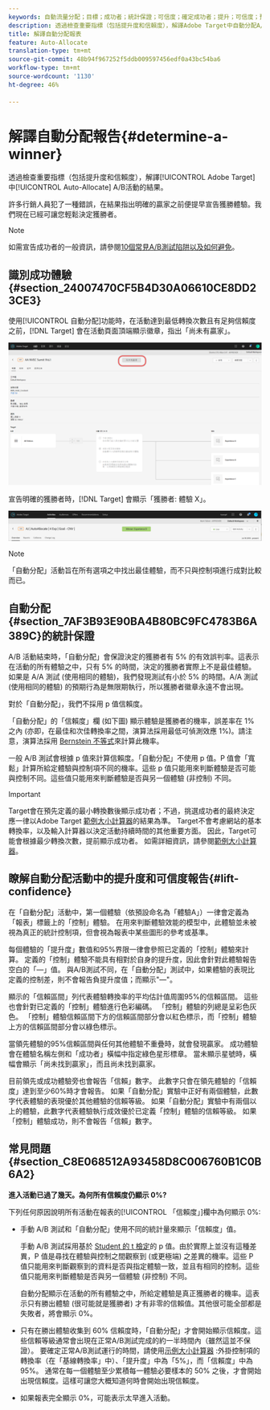 ```yaml
---
keywords: 自動流量分配；目標；成功者；統計保證；可信度；確定成功者；提升；可信度；預設；預設體驗；自動分配
description: 透過檢查重要指標（包括提升度和信賴度），解譯Adobe Target中自動分配A/B活動的結果。
title: 解譯自動分配報表
feature: Auto-Allocate
translation-type: tm+mt
source-git-commit: 48b94f967252f5ddb009597456edf0a43bc54ba6
workflow-type: tm+mt
source-wordcount: '1130'
ht-degree: 46%

---
```



# 解譯自動分配報告{#determine-a-winner}

透過檢查重要指標（包括提升度和信賴度），解譯[!UICONTROL Adobe Target]中[!UICONTROL Auto-Allocate] A/B活動的結果。

許多行銷人員犯了一種錯誤，在結果指出明確的贏家之前便提早宣告獲勝體驗。我們現在已經可讓您輕鬆決定獲勝者。

>[!NOTE]
>
>如需宣告成功者的一般資訊，請參閱[10個常見A/B測試陷阱以及如何避免](/help/c-activities/t-test-ab/common-ab-testing-pitfalls.md)。

## 識別成功體驗{#section_24007470CF5B4D30A06610CE8DD23CE3}

使用[!UICONTROL 自動分配]功能時，在活動達到最低轉換次數且有足夠信賴度之前，[!DNL Target] 會在活動頁面頂端顯示徽章，指出「尚未有贏家」。

![無贏家徽章](/help/c-activities/automated-traffic-allocation/assets/no-winner.png)

宣告明確的獲勝者時，[!DNL Target] 會顯示「獲勝者: 體驗 X」。

![](assets/winner.png)

>[!NOTE]
>
>「自動分配」活動旨在所有選項之中找出最佳體驗，而不只與控制項進行成對比較而已。

## 自動分配{#section_7AF3B93E90BA4B80BC9FC4783B6A389C}的統計保證

A/B 活動結束時，「自動分配」會保證決定的獲勝者有 5% 的有效誤判率。這表示在活動的所有體驗之中，只有 5% 的時間，決定的獲勝者實際上不是最佳體驗。如果是 A/A 測試 (使用相同的體驗)，我們發現測試有小於 5% 的時間。A/A 測試 (使用相同的體驗) 的預期行為是無限期執行，所以獲勝者徽章永遠不會出現。

對於「自動分配」，我們不採用 p 值信賴度。

「自動分配」的「信賴度」欄 (如下圖) 顯示體驗是獲勝者的機率，誤差率在 1% 之內 (亦即，在最佳和次佳轉換率之間，演算法採用最低可偵測效應 1%)。請注意，演算法採用 [Bernstein 不等式](https://en.wikipedia.org/wiki/Bernstein_inequalities_(probability_theory))來計算此機率。

一般 A/B 測試會根據 p 值來計算信賴度。「自動分配」不使用 p 值。P 值會「寬鬆」計算所給定體驗與控制項不同的機率。這些 p 值只能用來判斷體驗是否可能與控制不同。這些值只能用來判斷體驗是否與另一個體驗 (非控制) 不同。

>[!IMPORTANT]
>
>Target會在預先定義的最小轉換數後顯示成功者；不過，挑選成功者的最終決定應一律以Adobe Target [範例大小計算器](https://docs.adobe.com/content/target-microsite/testcalculator.html)的結果為準。 Target不會考慮網站的基本轉換率，以及輸入計算器以決定活動持續時間的其他重要方面。 因此，Target可能會根據最少轉換次數，提前顯示成功者。 如需詳細資訊，請參閱[範例大小計算器](/help/c-activities/t-test-ab/sample-size-determination.md#section_6B8725BD704C4AFE939EF2A6B6E834E6)。

## 瞭解自動分配活動中的提升度和可信度報告{#lift-confidence}

在「自動分配」活動中，第一個體驗（依預設命名為「體驗A」）一律會定義為「報表」標籤上的「控制」體驗。 在用來判斷體驗效能的模型中，此體驗並未被視為真正的統計控制項，但會視為報表中某些圖形的參考或基準。

每個體驗的「提升度」數值和95%界限一律會參照已定義的「控制」體驗來計算。 定義的「控制」體驗不能具有相對於自身的提升度，因此會針對此體驗報告空白的「—」值。 與A/B測試不同，在「自動分配」測試中，如果體驗的表現比定義的控制差，則不會報告負提升度值；而顯示&quot;—&quot;。

顯示的「信賴區間」列代表體驗轉換率的平均估計值周圍95%的信賴區間。 這些也會針對已定義的「控制」體驗進行色彩編碼。 「控制」體驗的列總是呈彩色灰色。 「控制」體驗信賴區間下方的信賴區間部分會以紅色標示，而「控制」體驗上方的信賴區間部分會以綠色標示。

當領先體驗的95%信賴區間與任何其他體驗不重疊時，就會發現贏家。 成功體驗會在體驗名稱左側和「成功者」橫幅中指定綠色星形標章。 當未顯示星號時，橫幅會顯示「尚未找到贏家」，而且尚未找到贏家。

目前領先或成功體驗旁也會報告「信賴」數字。 此數字只會在領先體驗的「信賴度」達到至少60%時才會報告。 如果「自動分配」實驗中正好有兩個體驗，此數字代表體驗的表現優於其他體驗的信賴等級。 如果「自動分配」實驗中有兩個以上的體驗，此數字代表體驗執行成效優於已定義「控制」體驗的信賴等級。 如果「控制」體驗成功，則不會報告「信賴」數字。

## 常見問題 {#section_C8E068512A93458D8C006760B1C0B6A2}

**進入活動已過了幾天。為何所有信賴度仍顯示 0%?**

下列任何原因說明所有活動在報表的[!UICONTROL 「信賴度」]欄中為何顯示 0%:

* 手動 A/B 測試和「自動分配」使用不同的統計量來顯示「信賴度」值。

   手動 A/B 測試採用基於 [Student 的 t 檢定](https://en.wikipedia.org/wiki/Student%27s_t-test)的 p 值。由於實際上並沒有這種差異，P 值是尋找在體驗與控制之間觀察到 (或更極端) 之差異的機率。這些 P 值只能用來判斷觀察到的資料是否與指定體驗一致，並且有相同的控制。這些值只能用來判斷體驗是否與另一個體驗 (非控制) 不同。

   自動分配顯示在活動的所有體驗之中，所給定體驗是真正獲勝者的機率。這表示只有勝出體驗 (很可能就是獲勝者) 才有非零的信賴值。其他很可能全部都是失敗者，將會顯示 0%。

* 只有在勝出體驗收集到 60% 信賴度時，「自動分配」才會開始顯示信賴度。這些信賴等級通常會出現在正常A/B測試完成的約一半時間內（雖然這並不保證）。 要確定正常A/B測試運行的時間，請使用[示例大小計算器](https://docs.adobe.com/content/target-microsite/testcalculator.html) :外掛控制項的轉換率（在「基線轉換率」中）、「提升度」中為「5%」，而「信賴度」中為95%。 通常在每一個體驗至少累積每一體驗必要樣本的 50% 之後，才會開始出現信賴度。這樣可讓您大概知道何時會開始出現信賴度。
* 如果報表完全顯示 0%，可能表示太早進入活動。

